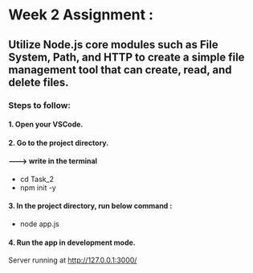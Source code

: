 # Week 2 Assignment :

## Utilize Node.js core modules such as File System, Path, and HTTP to create a simple file management tool that can create, read, and delete files.

### Steps to follow:
#### 1. Open your VSCode.
#### 2. Go to the project directory.
#### ---> write in the terminal
 - cd Task_2 
 - npm init -y
#### 3. In the project directory, run below command :
 - node app.js
#### 4. Run the app in development mode.
  Server running at http://127.0.0.1:3000/

